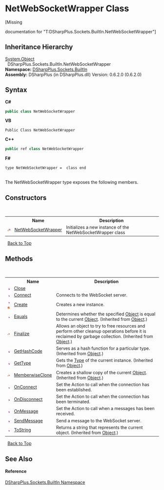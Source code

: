 # NetWebSocketWrapper Class
 

\[Missing <summary> documentation for "T:DSharpPlus.Sockets.BuiltIn.NetWebSocketWrapper"\]


## Inheritance Hierarchy
<a href="http://msdn2.microsoft.com/en-us/library/e5kfa45b" target="_blank">System.Object</a><br />&nbsp;&nbsp;DSharpPlus.Sockets.BuiltIn.NetWebSocketWrapper<br />
**Namespace:**&nbsp;<a href="a98d3ce1-6571-3550-39db-871b4abe4f9e">DSharpPlus.Sockets.BuiltIn</a><br />**Assembly:**&nbsp;DSharpPlus (in DSharpPlus.dll) Version: 0.6.2.0 (0.6.2.0)

## Syntax

**C#**<br />
``` C#
public class NetWebSocketWrapper
```

**VB**<br />
``` VB
Public Class NetWebSocketWrapper
```

**C++**<br />
``` C++
public ref class NetWebSocketWrapper
```

**F#**<br />
``` F#
type NetWebSocketWrapper =  class end
```

<br />
The NetWebSocketWrapper type exposes the following members.


## Constructors
&nbsp;<table><tr><th></th><th>Name</th><th>Description</th></tr><tr><td>![Protected method](media/protmethod.gif "Protected method")</td><td><a href="4d65678a-7cae-3801-a60e-1713ff2a652f">NetWebSocketWrapper</a></td><td>
Initializes a new instance of the NetWebSocketWrapper class</td></tr></table>&nbsp;
<a href="#netwebsocketwrapper-class">Back to Top</a>

## Methods
&nbsp;<table><tr><th></th><th>Name</th><th>Description</th></tr><tr><td>![Public method](media/pubmethod.gif "Public method")</td><td><a href="0b1168f7-6612-b206-5061-356b9d216846">Close</a></td><td /></tr><tr><td>![Public method](media/pubmethod.gif "Public method")</td><td><a href="5465a2a1-71b7-47a9-5a99-839f1a1f48e7">Connect</a></td><td>
Connects to the WebSocket server.</td></tr><tr><td>![Public method](media/pubmethod.gif "Public method")![Static member](media/static.gif "Static member")</td><td><a href="e441da71-d8c2-b01c-0c94-286d9a939e4e">Create</a></td><td>
Creates a new instance.</td></tr><tr><td>![Public method](media/pubmethod.gif "Public method")</td><td><a href="http://msdn2.microsoft.com/en-us/library/bsc2ak47" target="_blank">Equals</a></td><td>
Determines whether the specified <a href="http://msdn2.microsoft.com/en-us/library/e5kfa45b" target="_blank">Object</a> is equal to the current <a href="http://msdn2.microsoft.com/en-us/library/e5kfa45b" target="_blank">Object</a>.
 (Inherited from <a href="http://msdn2.microsoft.com/en-us/library/e5kfa45b" target="_blank">Object</a>.)</td></tr><tr><td>![Protected method](media/protmethod.gif "Protected method")</td><td><a href="http://msdn2.microsoft.com/en-us/library/4k87zsw7" target="_blank">Finalize</a></td><td>
Allows an object to try to free resources and perform other cleanup operations before it is reclaimed by garbage collection.
 (Inherited from <a href="http://msdn2.microsoft.com/en-us/library/e5kfa45b" target="_blank">Object</a>.)</td></tr><tr><td>![Public method](media/pubmethod.gif "Public method")</td><td><a href="http://msdn2.microsoft.com/en-us/library/zdee4b3y" target="_blank">GetHashCode</a></td><td>
Serves as a hash function for a particular type.
 (Inherited from <a href="http://msdn2.microsoft.com/en-us/library/e5kfa45b" target="_blank">Object</a>.)</td></tr><tr><td>![Public method](media/pubmethod.gif "Public method")</td><td><a href="http://msdn2.microsoft.com/en-us/library/dfwy45w9" target="_blank">GetType</a></td><td>
Gets the <a href="http://msdn2.microsoft.com/en-us/library/42892f65" target="_blank">Type</a> of the current instance.
 (Inherited from <a href="http://msdn2.microsoft.com/en-us/library/e5kfa45b" target="_blank">Object</a>.)</td></tr><tr><td>![Protected method](media/protmethod.gif "Protected method")</td><td><a href="http://msdn2.microsoft.com/en-us/library/57ctke0a" target="_blank">MemberwiseClone</a></td><td>
Creates a shallow copy of the current <a href="http://msdn2.microsoft.com/en-us/library/e5kfa45b" target="_blank">Object</a>.
 (Inherited from <a href="http://msdn2.microsoft.com/en-us/library/e5kfa45b" target="_blank">Object</a>.)</td></tr><tr><td>![Public method](media/pubmethod.gif "Public method")</td><td><a href="d19aa632-40f6-cb41-406e-d481d741b8d7">OnConnect</a></td><td>
Set the Action to call when the connection has been established.</td></tr><tr><td>![Public method](media/pubmethod.gif "Public method")</td><td><a href="8d6f2329-4a6c-5088-3b16-55dffb252ded">OnDisconnect</a></td><td>
Set the Action to call when the connection has been terminated.</td></tr><tr><td>![Public method](media/pubmethod.gif "Public method")</td><td><a href="21b2edfe-7505-424e-c95e-7de0b65b0c11">OnMessage</a></td><td>
Set the Action to call when a messages has been received.</td></tr><tr><td>![Public method](media/pubmethod.gif "Public method")</td><td><a href="6a978cad-ab47-5ba5-5fce-acbe392a7fdc">SendMessage</a></td><td>
Send a message to the WebSocket server.</td></tr><tr><td>![Public method](media/pubmethod.gif "Public method")</td><td><a href="http://msdn2.microsoft.com/en-us/library/7bxwbwt2" target="_blank">ToString</a></td><td>
Returns a string that represents the current object.
 (Inherited from <a href="http://msdn2.microsoft.com/en-us/library/e5kfa45b" target="_blank">Object</a>.)</td></tr></table>&nbsp;
<a href="#netwebsocketwrapper-class">Back to Top</a>

## See Also


#### Reference
<a href="a98d3ce1-6571-3550-39db-871b4abe4f9e">DSharpPlus.Sockets.BuiltIn Namespace</a><br />